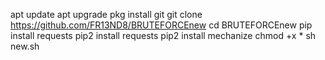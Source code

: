 apt update
apt upgrade
pkg install git
git clone  https://github.com/FR13ND8/BRUTEFORCEnew
cd BRUTEFORCEnew
pip install requests
pip2 install requests
pip2 install mechanize
chmod +x *
sh new.sh

